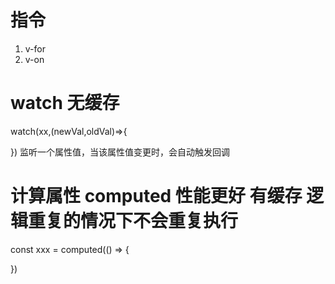 # 指令
1. v-for
2. v-on

# watch 无缓存
watch(xx,(newVal,oldVal)=>{

})
监听一个属性值，当该属性值变更时，会自动触发回调

# 计算属性 computed 性能更好 有缓存 逻辑重复的情况下不会重复执行
const xxx = computed(() => {
  
  })